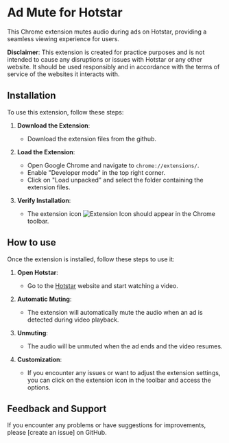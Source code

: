 # Ad Mute for Hotstar

This Chrome extension mutes audio during ads on Hotstar, providing a seamless viewing experience for users.

**Disclaimer**: This extension is created for practice purposes and is not intended to cause any disruptions or issues with Hotstar or any other website. It should be used responsibly and in accordance with the terms of service of the websites it interacts with.

## Installation

To use this extension, follow these steps:

1. **Download the Extension**:

   - Download the extension files from the github.

2. **Load the Extension**:

   - Open Google Chrome and navigate to `chrome://extensions/`.
   - Enable "Developer mode" in the top right corner.
   - Click on "Load unpacked" and select the folder containing the extension files.

3. **Verify Installation**:
   - The extension icon ![Extension Icon](icon.png) should appear in the Chrome toolbar.


## How  to use 

Once the extension is installed, follow these steps to use it:

1. **Open Hotstar**:

   - Go to the [Hotstar](https://www.hotstar.com/) website and start watching a video.

2. **Automatic Muting**:

   - The extension will automatically mute the audio when an ad is detected during video playback.

3. **Unmuting**:

   - The audio will be unmuted when the ad ends and the video resumes.

4. **Customization**:
   - If you encounter any issues or want to adjust the extension settings, you can click on the extension icon in the toolbar and access the options.

## Feedback and Support


If you encounter any problems or have suggestions for improvements, please [create an issue] on GitHub.
